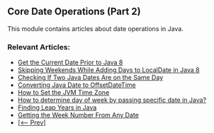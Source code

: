 ## Core Date Operations (Part 2)
This module contains articles about date operations in Java.

### Relevant Articles:

- [Get the Current Date Prior to Java 8](https://www.surya.com/java-get-the-current-date-legacy)
- [Skipping Weekends While Adding Days to LocalDate in Java 8](https://www.surya.com/java-localdate-add-days-skip-weekends)
- [Checking If Two Java Dates Are on the Same Day](https://www.surya.com/java-check-two-dates-on-same-day)
- [Converting Java Date to OffsetDateTime](https://www.surya.com/java-convert-date-to-offsetdatetime)
- [How to Set the JVM Time Zone](https://www.surya.com/java-jvm-time-zone)
- [How to determine day of week by passing specific date in Java?](https://www.surya.com/java-get-day-of-week)
- [Finding Leap Years in Java](https://www.surya.com/java-leap-year)
- [Getting the Week Number From Any Date](https://www.surya.com/java-get-week-number)
- [[<-- Prev]](/core-java-modules/core-java-date-operations-1)

